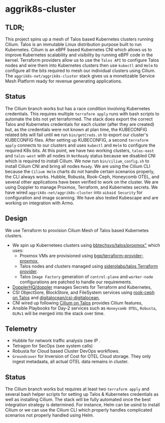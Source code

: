 # aggrik8s-cluster
## TLDR;
This project spins up a mesh of Talos based Kubernetes clusters running Cilium. Talos is an immutable Linux distribution purpose built to run Kubernetes. Cilium is an eBPF based Kubernetes CNI which allows us to improve Kubernetes scalability and visibility by running eBPF code in the kernel. Terraform providers allow us to use the `Talos API` to configure Talos nodes and wire them into Kubernetes clusters then use `kubectl` and `Helm` to configure all the bits required to mesh our individual clusters using Cilium.
The `aggrik8s-net/aggrik8s-cluster` stack gives us a monetizable Service Mesh Platform ready for revenue generating applications.  
## Status
The Cilium branch works but has a race condition involving Kubernetes credentials. This requires multiple `terraform apply` runs with bash scripts to automate the bits not yet terraformed. The stack does export the correct Talos and Kubernetes credentials for each cluster (after they are created) but, as the credentials were not known at plan time, the KUBECONFIG related bits will fail until we run `bin/getCreds.sh` to export our cluster's KUBECONFIG files.  After setting up KUBECONFIG, a second `terraform apply` connects to our clusters and uses `kubectl` and `Helm` to configure the required K8s bits. At this point, we have two working clusters, `talos-east` and `talos-west` with all nodes in `NotReady` status because we disabled CNI which is required to install Cilium. We now run `bin/cilium_config.sh` to install Cilium CNI and bring all nodes `Ready`. We are using the Cilium CLI because the `Cilium Helm` charts do not handle certain scenarios properly, the CLI always works. Hubble, Robusta, Rook-Ceph, Honeycomb OTEL, and several other applications have been verified to work on the cluster.
We are using Doppler to manage Proxmox, Terraform, and Kubernetes secrets. We have wired `aggrik8s-net/aggrik8s-cluster` into `aikaid Security` for configuration and image scanning. We have also tested Kubescape and are working on integration with Armo.
## Design
We use Terraform to provision Cilium Mesh of Talos based Kubernetes clusters.
- We spin up Kubernetees clusters using [bbtechsys/talos/proxmox"](https://registry.terraform.io/modules/bbtechsys/talos/proxmox/latest) which uses:
  - Proxmox VMs are provisioned using [bgp/terraform-provider-proxmox](https://github.com/bpg/terraform-provider-proxmox),
  - Talos nodes and clusters managed using [siderolabs/talos Terraform provider](https://registry.terraform.io/providers/siderolabs/talos/0.9.0-alpha.0).
  - Talos `Image Factory` generation of `control-plane` and `worker-node` configurations are patched to handle our requirements.
- [DopplerHQ/doppler](https://registry.terraform.io/providers/DopplerHQ/doppler/latest/docs) manages Secrets for Terraform and Kubernetes,
- CSI ObjectSore, BlockStore, and FileSystem services using [rook-ceph on Talos](https://www.talos.dev/v1.10/kubernetes-guides/configuration/ceph-with-rook/) and [digitalocean/csi-digitalocean](https://github.com/digitalocean/csi-digitalocean),
- CNI wired up following [Cilium on Talos](https://www.talos.dev/v1.10/kubernetes-guides/network/deploying-cilium/) provides Cilium features, 
- Ansible Playbooks for Day-2 services such as `Honeycomb OTEL`, `Robusta`, `OLMv1` will be merged into the stack over time.
## Telemetry
- Hubble for network traffic analysis (see IP .
- Tetragon for SecOps (see system calls)
- Robusta for Cloud based Cluster DevOps workflows.
- `Groundcover` for Inversion of Cost for OTEL Cloud storage. They only ingest metadaata, all actual OTEL data remains in cluster.
## Status
The Cilium branch works but requires at least two `terraform apply` and several bash helper scripts for setting up Talos & Kubernetes credentials as well as installing Cilium. 
The stack will be fully automated once the best integration strategy is determined. For instance, Helm can be usind to install Cilium or we can use the Cilium CLI which properly handles complicated scenarios not properly handled using Helm.

